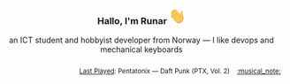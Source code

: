 <h3 align="center">Hallo, I'm Runar <img src="./assets/wave.gif" width="30px" height="30px"></h3>

<div align="center">an ICT student and hobbyist developer from Norway — I like devops and mechanical keyboards</div>

<br/>
<div align="right"><sub>
  <a href="https://www.last.fm/user/runarsf">Last Played</a>: Pentatonix &mdash; Daft Punk (PTX, Vol. 2) &nbsp;&nbsp; <a href="https:&#x2F;&#x2F;www.last.fm&#x2F;music&#x2F;Pentatonix&#x2F;_&#x2F;Daft+Punk">:musical_note:</a>
</sub></div>

